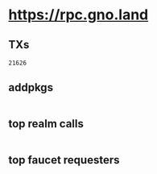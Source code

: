 # https://rpc.gno.land

## TXs
```
21626
```

## addpkgs
```
```

## top realm calls
```
```

## top faucet requesters
```
```

